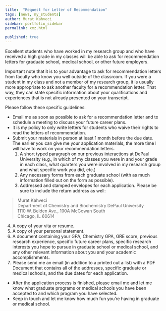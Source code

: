 ```yaml
---
title:  "Request for Letter of Recommendation"
tags: [news, my_students]
author: Murat Kahveci
sidebar: portfolio_sidebar
permalink: xxz.html

published: true
---
```


Excellent students who have worked in my research group and who have received a high grade in my classes will be able to ask for recommendation letters for graduate school, medical school, or other future employers.

Important note that it is to your advantage to ask for recommendation letters from faculty who know you well outside of the classroom. If you were a student in my class and not a member of my research group, it is usually more appropriate to ask another faculty for a recommendation letter. That way, they can state specific information about your qualifications and experiences that is not already presented on your transcript.

Please follow these specific guidelines:
  
* Email me as soon as possible to ask for a recommendation letter and to schedule a meeting to discuss your future career plans.
* It is my policy to only write letters for students who waive their rights to read the letters of recommendation.
* Submit your materials in person at least 1 month before the due date. The earlier you can give me your application materials, the more time I will have to work on your recommendation letters.
  1. A short typed paragraph on our previous interactions at DePaul University
(e.g., in which of my classes you were in and your grade in each class, what quarters you were involved in my research group and what specific work you did, etc.)
  2. Any necessary forms from each graduate school (with as much information filled out on the form as possible).
  3. Addressed and stamped envelopes for each application. Please be sure to include the return address as well:
>Murat Kahveci<br>
Department of Chemistry and Biochemistry DePaul University<br>
1110 W. Belden Ave., 100A McGowan South<br> 
Chicago, IL 60614
  4. A copy of your vita or resume.
  5. A copy of your personal statement.
  6. A document containing your GPA, Chemistry GPA, GRE score, previous research experience, specific future career plans, specific research interests you hope to pursue in graduate school or medical school, and any other relevant information about you and your academic accomplishments.
  7. Please send me an email (in addition to a printed out a list) with a PDF Document that contains all of the addresses, specific graduate or medical schools, and the due dates for each application.
* After the application process is finished, please email me and let me know what graduate programs or medical schools you have been accepted to and which program you have selected.
* Keep in touch and let me know how much fun you’re having in graduate or medical school.